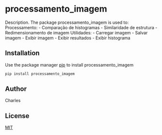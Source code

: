 # processamento_imagem

Description. 
The package processamento_imagem is used to:
	Processamento:
		- Comparação de histogramas
		- Similaridade de estrutura
		- Redimensionamento de imagem
	Utilidades:
		- Carregar imagem
		- Salvar imagem
		- Exibir imagem
		- Exibir resultados
		- Exibir histograma

## Installation

Use the package manager [pip](https://pip.pypa.io/en/stable/) to install processamento_imagem

```bash
pip install processamento_imagem
```

## Author
Charles

## License
[MIT](https://choosealicense.com/licenses/mit/)